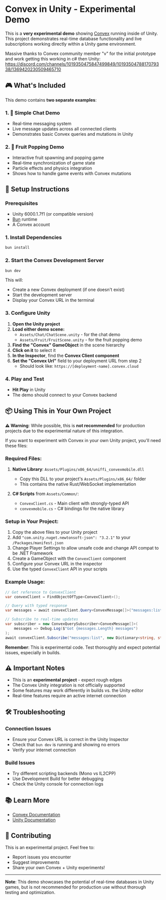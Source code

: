 # Convex in Unity - Experimental Demo

This is a **very experimental demo** showing [Convex](https://convex.dev) running inside of Unity. This project demonstrates real-time database functionality and live subscriptions working directly within a Unity game environment.

Massive thanks to Convex community member "v" for the initial prototype and work getting this working in c# then Unity: https://discord.com/channels/1019350475847499849/1019350478817079338/1369420230509465710

## 🎮 What's Included

This demo contains **two separate examples**:

### 1. 📱 Simple Chat Demo
- Real-time messaging system
- Live message updates across all connected clients
- Demonstrates basic Convex queries and mutations in Unity

### 2. 🍎 Fruit Popping Demo  
- Interactive fruit spawning and popping game
- Real-time synchronization of game state
- Particle effects and physics integration
- Shows how to handle game events with Convex mutations

## 🚀 Setup Instructions

### Prerequisites
- Unity 6000.1.7f1 (or compatible version)
- [Bun](https://bun.sh/) runtime
- A Convex account

### 1. Install Dependencies
```bash
bun install
```

### 2. Start the Convex Development Server
```bash
bun dev
```

This will:
- Create a new Convex deployment (if one doesn't exist)
- Start the development server
- Display your Convex URL in the terminal

### 3. Configure Unity
1. **Open the Unity project**
2. **Load either demo scene:**
   - `Assets/Chat/ChatScene.unity` - for the chat demo
   - `Assets/Fruit/FruitScene.unity` - for the fruit popping demo
3. **Find the "Convex" GameObject** in the scene hierarchy
4. **Click on it** to select it
5. **In the Inspector**, find the **Convex Client component**
6. **Set the "Convex Url"** field to your deployment URL from step 2
   - Should look like: `https://[deployment-name].convex.cloud`

### 4. Play and Test
- **Hit Play** in Unity
- The demo should connect to your Convex backend

## 📦 Using This in Your Own Project

**⚠️ Warning**: While possible, this is **not recommended** for production projects due to the experimental nature of this integration.

If you want to experiment with Convex in your own Unity project, you'll need these files:

### Required Files:
1. **Native Library**: `Assets/Plugins/x86_64/uniffi_convexmobile.dll`
   - Copy this DLL to your project's `Assets/Plugins/x86_64/` folder
   - This contains the native Rust/WebSocket implementation

2. **C# Scripts** from `Assets/Common/`:
   - `ConvexClient.cs` - Main client with strongly-typed API
   - `convexmobile.cs` - C# bindings for the native library

### Setup in Your Project:
1. Copy the above files to your Unity project
2. Add `"com.unity.nuget.newtonsoft-json": "3.2.1"` to your `/Packages/manifest.json`
3. Change Player Settings to allow unsafe code and change API compat to be .NET Framework
3. Create a GameObject with the `ConvexClient` component
4. Configure your Convex URL in the inspector
5. Use the typed `ConvexClient` API in your scripts

### Example Usage:
```csharp
// Get reference to ConvexClient
var convexClient = FindObjectOfType<ConvexClient>();

// Query with typed response
var messages = await convexClient.Query<ConvexMessage[]>("messages:list", new Dictionary<string, string>());

// Subscribe to real-time updates
var subscriber = new ConvexQuerySubscriber<ConvexMessage[]>(
    messages => Debug.Log($"Got {messages.Length} messages")
);
await convexClient.Subscribe("messages:list", new Dictionary<string, string>(), subscriber);
```

**Remember**: This is experimental code. Test thoroughly and expect potential issues, especially in builds.

## ⚠️ Important Notes

- This is an **experimental project** - expect rough edges
- The Convex Unity integration is not officially supported
- Some features may work differently in builds vs. the Unity editor
- Real-time features require an active internet connection

## 🛠️ Troubleshooting

### Connection Issues
- Ensure your Convex URL is correct in the Unity Inspector
- Check that `bun dev` is running and showing no errors
- Verify your internet connection

### Build Issues  
- Try different scripting backends (Mono vs IL2CPP)
- Use Development Build for better debugging
- Check the Unity console for connection logs

## 📚 Learn More

- [Convex Documentation](https://docs.convex.dev)
- [Unity Documentation](https://docs.unity3d.com)

## 🤝 Contributing

This is an experimental project. Feel free to:
- Report issues you encounter
- Suggest improvements
- Share your own Convex + Unity experiments!

---

**Note**: This demo showcases the potential of real-time databases in Unity games, but is not recommended for production use without thorough testing and optimization.
